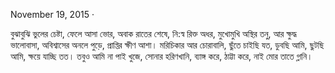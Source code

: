 November 19, 2015 ·

বুঝাবুঝি ভুলের চেষ্টা, ফেলে আসা ভোর, অবাক রাতের শেষে, নি:স্ব রিক্ত অধর, মুখোমুখি অস্থির তনু, আর ক্ষুদ্ধ ভালোবাসা, অবিশ্বাসের অনলে পুড়ে, প্রাপ্তির ক্ষীণ আশা।
মরিচিকার আর চোরাবালি, ছুঁতে চাইছি যত, ডুবছি আমি, ছুটছি আমি, ক্ষয়ে যাচ্ছি তত। তবুও আমি না পাই খুজে, সোনার হরিণখানি, ব্যাঙ্গ করে, ঠাট্টা করে, নাই মোর তাতে গ্লানি।